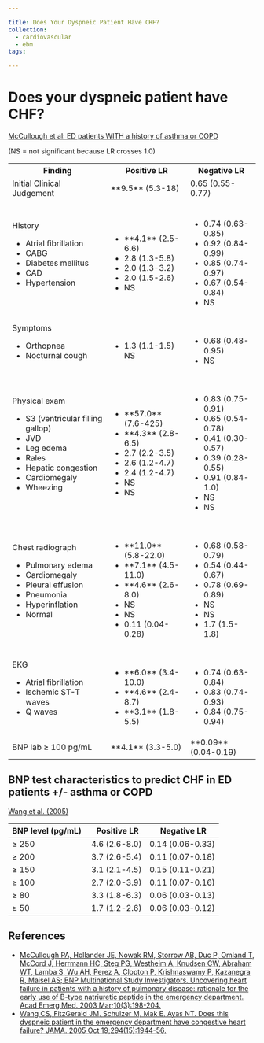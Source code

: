 ```yaml
---

title: Does Your Dyspneic Patient Have CHF?
collection:
  - cardiovascular
  - ebm
tags:

---
```


# Does your dyspneic patient have CHF?

[McCullough et al: ED patients WITH a history of asthma or COPD](https://www.ncbi.nlm.nih.gov/pubmed/?term=12615582)

(NS = not significant because LR crosses 1.0)

<table>
  <tr>
    <th>Finding</th>
    <th>Positive LR</th>
    <th>Negative LR</th>
  </tr>
  <tr>
    <td>Initial Clinical Judgement</td>
    <td>**9.5** (5.3-18)</td>
    <td>0.65 (0.55-0.77)</td>
  </tr>
  <tr>
    <td>
      History
      <ul>
        <li>Atrial fibrillation </li>
        <li>CABG</li>
        <li>Diabetes mellitus</li>
        <li>CAD</li>
        <li>Hypertension</li>
      </ul>
    </td>
    <td>
      <br>
      <ul>
        <li>**4.1** (2.5-6.6)</li>
        <li>2.8 (1.3-5.8)</li>
        <li>2.0 (1.3-3.2)</li>
        <li>2.0 (1.5-2.6)</li>
        <li>NS</li>
      </ul>
    </td>
    <td>
      <br>
      <ul>
        <li>0.74 (0.63-0.85)</li>
        <li>0.92 (0.84-0.99)</li>
        <li>0.85 (0.74-0.97)</li>
        <li>0.67 (0.54-0.84)</li>
        <li>NS</li>
      </ul>
    </td>
  </tr>
  <tr>
    <td>
      Symptoms
      <ul>
        <li>Orthopnea</li>
        <li>Nocturnal cough</li>
        </ul>
    </td>
    <td>
      <br>
      <ul>
        <li>1.3 (1.1-1.5)</li>
        </li>NS</li>
      </ul>
    </td>
    <td>
      <br>
      <ul>
        <li>0.68 (0.48-0.95)</li>
        <li>NS</li>
      </ul>
    </td>
  </tr>
  <tr>
    <td>
      Physical exam
      <ul>                    
       <li>S3 (ventricular filling gallop)</li>
       <li>JVD</li>
       <li>Leg edema</li>
       <li>Rales</li>
       <li>Hepatic congestion</li>
       <li>Cardiomegaly</li>
       <li>Wheezing</li>
      </ul>
    </td>
    <td>
      <br>
      <ul>
        <li>**57.0** (7.6-425)</li>
        <li>**4.3** (2.8-6.5)</li>
        <li>2.7 (2.2-3.5)</li>
        <li>2.6 (1.2-4.7)</li>
        <li>2.4 (1.2-4.7)</li>
        <li>NS</li>
        <li>NS</li>
    </td>
    <td>
      <br>
      <ul>
        <li>0.83 (0.75-0.91)</li>
        <li>0.65 (0.54-0.78)</li>
        <li>0.41 (0.30-0.57)</li>
        <li>0.39 (0.28-0.55)</li>
        <li>0.91 (0.84-1.0)</li>
        <li>NS</li>
        <li>NS</li>
      </ul>
    </td>
  </tr>
    <td>
      Chest radiograph
      <ul>
       <li>Pulmonary edema</li>
       <li>Cardiomegaly</li>
       <li>Pleural effusion</li>
       <li>Pneumonia</li>
       <li>Hyperinflation</li>
       <li>Normal</li>
      </ul>
    </td>
    <td>
      <br>
      <ul>
        <li>**11.0** (5.8-22.0)</li>
        <li>**7.1** (4.5-11.0)</li>
        <li>**4.6** (2.6-8.0)</li>
        <li>NS</li>
        <li>NS</li>
        <li>0.11 (0.04-0.28)</li>
      </ul>
    </td>
    <td>
      <br>
      <ul>
        <li>0.68 (0.58-0.79)</li>
        <li>0.54 (0.44-0.67)</li>
        <li>0.78 (0.69-0.89)</li>
        <li>NS</li>
        <li>NS</li>
        <li>1.7 (1.5-1.8)</li>
      </ul>
    </td>
  </tr>
  <tr>
    <td>
      EKG
      <ul>                               
        <li>Atrial fibrillation</li>
        <li>Ischemic ST-T waves</li>
        <li>Q waves</li>
       </ul>
     </td>
     <td>
      <br>
      <ul>
        <li>**6.0** (3.4-10.0)</li>
        <li>**4.6** (2.4-8.7)</li>
        <li>**3.1** (1.8-5.5)</li>
      </ul>
    </td>
    <td>
      <br>
      <ul>
        <li>0.74 (0.63-0.84)</li>
        <li>0.83 (0.74-0.93)</li>
        <li>0.84 (0.75-0.94)</li>
      </ul>
    </td>
  </tr>
  <tr>
    <td>BNP lab ≥ 100 pg/mL </td>
    <td>**4.1** (3.3-5.0)</td>
    <td>**0.09** (0.04-0.19)</td>
  </tr>
</table>

## BNP test characteristics to predict CHF in ED patients +/- asthma or COPD 

[Wang et al. (2005)](https://www.ncbi.nlm.nih.gov/pubmed/?term=16234501)

| BNP level (pg/mL)  |  Positive LR  |  Negative LR     |
|--------------------|---------------|------------------|
| ≥ 250              | 4.6 (2.6-8.0) | 0.14 (0.06-0.33) |
| ≥ 200              | 3.7 (2.6-5.4) | 0.11 (0.07-0.18) |
| ≥ 150              | 3.1 (2.1-4.5) | 0.15 (0.11-0.21) |
| ≥ 100              | 2.7 (2.0-3.9) | 0.11 (0.07-0.16) |
| ≥ 80               | 3.3 (1.8-6.3) | 0.06 (0.03-0.13) |
| ≥ 50               | 1.7 (1.2-2.6) | 0.06 (0.03-0.12) |

## References

-   [McCullough PA, Hollander JE, Nowak RM, Storrow AB, Duc P, Omland T, McCord J, Herrmann HC, Steg PG, Westheim A, Knudsen CW, Abraham WT, Lamba S, Wu AH, Perez A, Clopton P, Krishnaswamy P, Kazanegra R, Maisel AS; BNP Multinational Study Investigators. Uncovering heart failure in patients with a history of pulmonary disease: rationale for the early use of B-type natriuretic peptide in the emergency department. Acad Emerg Med. 2003 Mar;10(3):198-204.](https://www.ncbi.nlm.nih.gov/pubmed/?term=12615582)
-   [Wang CS, FitzGerald JM, Schulzer M, Mak E, Ayas NT. Does this dyspneic patient in the emergency department have congestive heart failure? JAMA. 2005 Oct 19;294(15):1944-56.](https://www.ncbi.nlm.nih.gov/pubmed/?term=16234501)

